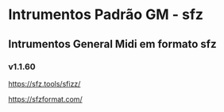 # Intrumentos Padrão GM - sfz
## Intrumentos General Midi em formato sfz
### v1.1.60

https://sfz.tools/sfizz/

https://sfzformat.com/